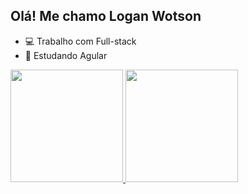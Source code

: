 ## Olá! Me chamo Logan Wotson
 
- 💻 Trabalho com Full-stack
- 📘  Estudando Agular

<div>
  <a href="https://github.com/Wotson03">
  <img height="180em" src="https://github-readme-stats.vercel.app/api?username=Wotson03&show_icons=true&theme=dracula&include_all_commits=true&count_private=true"/>
  <img height="180em" src="https://github-readme-stats.vercel.app/api/top-langs/?username=Wotson03&layout=compact&langs_count=16&theme=dracula"/>
</div>
